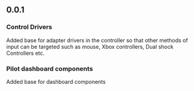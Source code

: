 ## 0.0.1

### Control Drivers

Added base for adapter drivers in the controller so that other methods of input can be targeted such as mouse, Xbox controllers, Dual shock Controllers etc.

### Pilot dashboard components

Added base for dashboard components
 
 